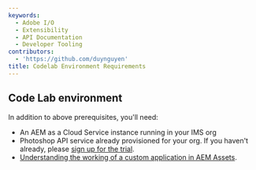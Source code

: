 ```yaml
---
keywords:
  - Adobe I/O
  - Extensibility
  - API Documentation
  - Developer Tooling
contributors:
  - 'https://github.com/duynguyen'
title: Codelab Environment Requirements
---
```


<Fragment src="../transclusions/_requirements.md"/>

## Code Lab environment

In addition to above prerequisites, you'll need:

* An AEM as a Cloud Service instance running in your IMS org
* Photoshop API service already provisioned for your org. If you haven't already, please [sign up for the trial](/photoshop/api/).
* [Understanding the working of a custom application in AEM Assets](https://experienceleague.adobe.com/docs/asset-compute/using/extend/custom-application-internals.html).
